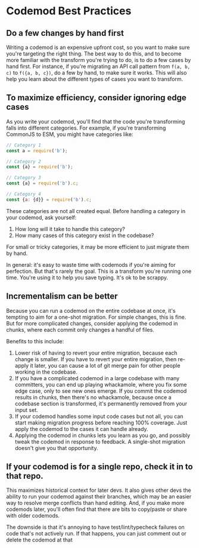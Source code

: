 # Codemod Best Practices

## Do a few changes by hand first
Writing a codemod is an expensive upfront cost, so you want to make sure you're targeting the right thing. The best way to do this, and to become more familiar with the transform you're trying to do, is to do a few cases by hand first. For instance, if you're migrating an API call pattern from `f(a, b, c)` to `f({a, b, c})`, do a few by hand, to make sure it works. This will also help you learn about the different types of cases you want to transform.

## To maximize efficiency, consider ignoring edge cases
As you write your codemod, you'll find that the code you're transforming falls into different categories. For example, if you're transforming CommonJS to ESM, you might have categories like:

```js
// Category 1
const a = require('b');

// Category 2
const {a} = require('b');

// Category 3
const {a} = require('b').c;

// Category 4
const {a: {d}} = require('b').c;
```

These categories are not all created equal. Before handling a category in your codemod, ask yourself:

1. How long will it take to handle this category?
1. How many cases of this category exist in the codebase?

For small or tricky categories, it may be more efficient to just migrate them by hand.

In general: it's easy to waste time with codemods if you're aiming for perfection. But that's rarely the goal. This is a transform you're running one time. You're using it to help you save typing. It's ok to be scrappy.

## Incrementalism can be better
Because you can run a codemod on the entire codebase at once, it's tempting to aim for a one-shot migration. For simple changes, this is fine. But for more complicated changes, consider applying the codemod in chunks, where each commit only changes a handful of files. 

Benefits to this include:
1. Lower risk of having to revert your entire migration, because each change is smaller. If you have to revert your entire migration, then re-apply it later, you can cause a lot of git merge pain for other people working in the codebase.
1. If you have a complicated codemod in a large codebase with many committers, you can end up playing whackamole, where you fix some edge case, only to see new ones emerge. If you commit the codemod results in chunks, then there's no whackamole, because once a codebase section is transformed, it's permanently removed from your input set.
1. If your codemod handles some input code cases but not all, you can start making migration progress before reaching 100% coverage. Just apply the codemod to the cases it can handle already.
1. Applying the codemod in chunks lets you learn as you go, and possibly tweak the codemod in response to feedback. A single-shot migration doesn't give you that opportunity.

## If your codemod is for a single repo, check it in to that repo.
This maximizes historical context for later devs. It also gives other devs the ability to run your codemod against their branches, which may be an easier way to resolve merge conflicts than hand editing. And, if you make more codemods later, you'll often find that there are bits to copy/paste or share with older codemods.

The downside is that it's annoying to have test/lint/typecheck failures on code that's not actively run. If that happens, you can just comment out or delete the codemod at that

